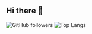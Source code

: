 ## Hi there 👋
![GitHub followers](https://img.shields.io/github/followers/Juanja1306?label=Follow&style=social)
![Top Langs](https://img.shields.io/github/languages/top/Juanja1306/tu-repo)

<!--
**Juanja1306/Juanja1306** is a ✨ _special_ ✨ repository because its `README.md` (this file) appears on your GitHub profile.

Here are some ideas to get you started:

- 🔭 I’m currently working on ...
- 🌱 I’m currently learning ...
- 👯 I’m looking to collaborate on ...
- 🤔 I’m looking for help with ...
- 💬 Ask me about ...
- 📫 How to reach me: ...
- 😄 Pronouns: ...
- ⚡ Fun fact: ...
-->
